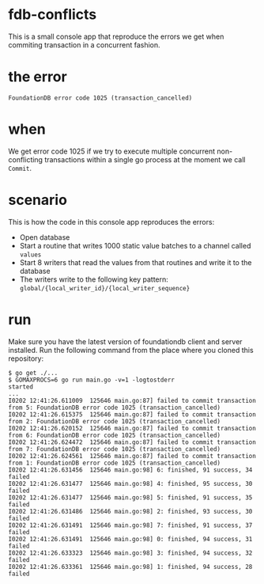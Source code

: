 # fdb-conflicts

This is a small console app that reproduce the errors we get when commiting transaction in a concurrent fashion.

# the error

    FoundationDB error code 1025 (transaction_cancelled)

# when 

We get error code 1025 if we try to execute multiple concurrent non-conflicting transactions within a single go process at the moment we call `Commit`.

# scenario

This is how the code in this console app reproduces the errors:

* Open database
* Start a routine that writes 1000 static value batches to a channel called `values`
* Start 8 writers that read the values from that routines and write it to the database
* The writers write to the following key pattern: `global/{local_writer_id}/{local_writer_sequence}`

# run

Make sure you have the latest version of foundationdb client and server installed. Run the following command from the place where you cloned this repository:

    $ go get ./...
    $ GOMAXPROCS=6 go run main.go -v=1 -logtostderr
    started
    ...
    I0202 12:41:26.611009  125646 main.go:87] failed to commit transaction from 5: FoundationDB error code 1025 (transaction_cancelled)
    I0202 12:41:26.615375  125646 main.go:87] failed to commit transaction from 2: FoundationDB error code 1025 (transaction_cancelled)
    I0202 12:41:26.620152  125646 main.go:87] failed to commit transaction from 6: FoundationDB error code 1025 (transaction_cancelled)
    I0202 12:41:26.624472  125646 main.go:87] failed to commit transaction from 7: FoundationDB error code 1025 (transaction_cancelled)
    I0202 12:41:26.624561  125646 main.go:87] failed to commit transaction from 1: FoundationDB error code 1025 (transaction_cancelled)
    I0202 12:41:26.631456  125646 main.go:98] 6: finished, 91 success, 34 failed
    I0202 12:41:26.631477  125646 main.go:98] 4: finished, 95 success, 30 failed
    I0202 12:41:26.631477  125646 main.go:98] 5: finished, 91 success, 35 failed
    I0202 12:41:26.631486  125646 main.go:98] 2: finished, 93 success, 30 failed
    I0202 12:41:26.631491  125646 main.go:98] 7: finished, 91 success, 37 failed
    I0202 12:41:26.631491  125646 main.go:98] 0: finished, 94 success, 31 failed
    I0202 12:41:26.633323  125646 main.go:98] 3: finished, 94 success, 32 failed
    I0202 12:41:26.633361  125646 main.go:98] 1: finished, 94 success, 28 failed
